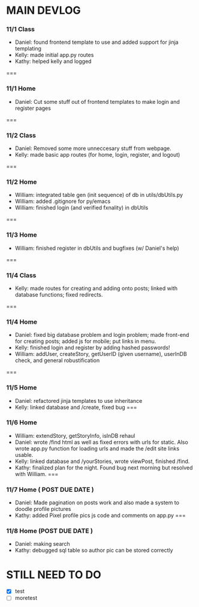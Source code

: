 # MAIN DEVLOG

### 11/1 Class
- Daniel: found frontend template to use and added support for jinja templating
- Kelly: made initial app.py routes
- Kathy: helped kelly and logged

===

### 11/1 Home
- Daniel: Cut some stuff out of frontend templates to make login and register pages

===

### 11/2 Class
- Daniel: Removed some more unneccesary stuff from webpage.
- Kelly: made basic app routes (for home, login, register, and logout)

===

### 11/2 Home
- William: integrated table gen (init sequence) of db in utils/dbUtils.py
- William: added .gitignore for py/emacs
- William: finished login (and verified fxnality) in dbUtils

===

### 11/3 Home
- William: finished register in dbUtils and bugfixes (w/ Daniel's help)

===

### 11/4 Class
- Kelly: made routes for creating and adding onto posts; linked with database functions; fixed redirects.

===

### 11/4 Home
- Daniel: fixed big database problem and login problem; made front-end for creating posts; added js for mobile; put links in menu.
- Kelly: finished login and register by adding hashed passwords!
- William: addUser, createStory, getUserID (given username), userInDB check, and general robustification

===


### 11/5 Home
- Daniel: refactored jinja templates to use inheritance
- Kelly: linked database and /create, fixed bug
===

### 11/6 Home
- William: extendStory, getStoryInfo, isInDB rehaul
- Daniel: wrote /find html as well as fixed errors with urls for static. Also wrote app.py function for loading urls and made the /edit site links usable.
- Kelly: linked database and /yourStories, wrote viewPost, finished /find.
- Kathy: finalized plan for the night. Found bug next morning but resolved with William.
===

### 11/7 Home ( POST DUE DATE )
- Daniel: Made pagination on posts work and also made a system to doodle profile pictures
- Kathy: added Pixel profile pics js code and comments on app.py
===
### 11/8 Home (POST DUE DATE )
- Daniel: making search
- Kathy: debugged sql table so author pic can be stored correctly
# STILL NEED TO DO

- [x] test
- [ ] moretest
